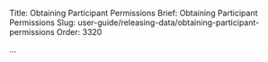 Title: Obtaining Participant Permissions
Brief: Obtaining Participant Permissions
Slug: user-guide/releasing-data/obtaining-participant-permissions
Order: 3320

...
